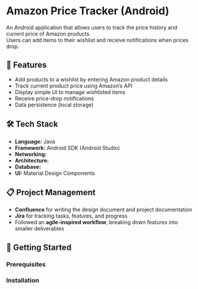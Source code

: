 # Amazon Price Tracker (Android)

An Android application that allows users to track the price history and current price of Amazon products.  
Users can add items to their wishlist and receive notifications when prices drop.  

## 📱 Features
- Add products to a wishlist by entering Amazon product details
- Track current product price using Amazon’s API
- Display simple UI to manage wishlisted items
- Receive price-drop notifications
- Data persistence (local storage)

## 🛠️ Tech Stack
- **Language:** Java
- **Framework:** Android SDK (Android Studio)
- **Networking:**
- **Architecture:** 
- **Database:** 
- **UI:** Material Design Components

## 📋 Project Management
- **Confluence** for writing the design document and project documentation  
- **Jira** for tracking tasks, features, and progress  
- Followed an **agile-inspired workflow**, breaking down features into smaller deliverables


## 🚀 Getting Started

### Prerequisites


### Installation

